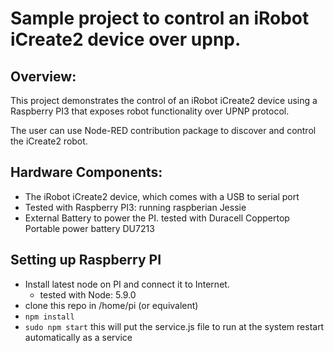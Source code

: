 # Sample project to control an iRobot iCreate2 device over upnp.


## Overview:
This project demonstrates the control of an iRobot iCreate2 device using a
Raspberry PI3 that exposes robot functionality over UPNP protocol.

The user can use Node-RED contribution package to discover and control the 
iCreate2 robot.

## Hardware Components:
- The iRobot iCreate2 device, which comes with a USB to serial port
- Tested with Raspberry PI3: running raspberian Jessie
- External Battery to power the PI. tested with Duracell Coppertop Portable power battery DU7213

## Setting up Raspberry PI
- Install latest node on PI and connect it to Internet. 
    - tested with Node: 5.9.0
- clone this repo in /home/pi (or equivalent)
- `npm install`
- `sudo npm start` this will put the service.js file to run at the system restart automatically as a service


 
